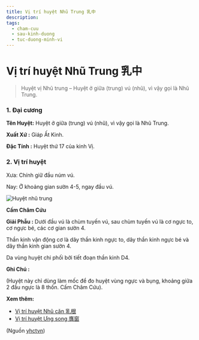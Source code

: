 ```yaml
---
title: Vị trí huyệt Nhũ Trung 乳中
description: 
tags:
  - cham-cuu
  - sau-kinh-duong
  - tuc-duong-minh-vi
---
```


# Vị trí huyệt Nhũ Trung 乳中 

> Huyệt vị Nhũ trung – Huyệt ở giữa (trung) vú (nhũ), vì vậy gọi là Nhũ Trung.

### 1. Đại cương

**Tên Huyệt:** Huyệt ở giữa (trung) vú (nhũ), vì vậy gọi là Nhũ Trung.

**Xuất Xứ :** Giáp Ất Kinh.

**Đặc Tính :** Huyệt thứ 17 của kinh Vị.

### 2. Vị trí huyệt

Xưa: Chính giữ đầu núm vú.

Nay: Ở khoảng gian sườn 4-5, ngay đầu vú.

![Huyệt nhũ trung](/imgs/yhctvn/Huyet-nhu-trung-300x169.jpg)

**Cấm Châm Cứu**

**Giải Phẫu :** Dưới đầu vú là chùm tuyến vú, sau chùm tuyến vú là cơ ngực to, cơ ngực bé, các cơ gian sườn 4.

Thần kinh vận động cơ là dây thần kinh ngực to, dây thần kinh ngực bé và dây thần kinh gian sườn 4.

Da vùng huyệt chi phối bởi tiết đoạn thần kinh D4.

**Ghi Chú :**

(Huyệt này chỉ dùng làm mốc để đo huyệt vùng ngực và bụng, khoảng giữa 2 đầu ngực là 8 thốn. Cấm Châm Cứu).

**Xem thêm:**

* [Vị trí huyệt Nhũ căn 乳根](/yhctvn/vi-tri-huyet-nhu-can/)
* [Vị trí huyệt Ưng song 膺窗](/yhctvn/vi-tri-huyet-ung-song-%e8%86%ba%e7%aa%97/)

(Nguồn <a href="https://yhctvn.com/vi-tri-huyet-nhu-trung-乳中/" target="_blank">yhctvn</a>)
